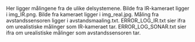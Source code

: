 Her ligger målingene fra de ulike delsystemene.
Bilde fra IR-kameraet ligger i img_IR.png.
Bilde fra kameraet ligger i img_real.jpg.
Måling fra avstandssensoren ligger i avstandsmaaling.txt.
ERROR_LOG_IR.txt sier ifra om urealistiske målinger som IR-kameraet tar.
ERROR_LOG_SONAR.txt sier ifra om urealistiske målinger som avstandssensoren tar. 

